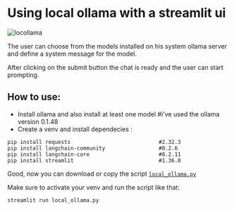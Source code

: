 # Using local ollama with a streamlit ui

![locollama](https://github.com/ip-repo/python/assets/123945379/fa29cf25-9377-425b-9ec5-dbf33fd46111)

The user can choose from the models installed on his system ollama server and define a system message for the model.

After clicking on the submit button the chat is ready and the user can start prompting.

## How to use:


* Install ollama and also install at least one model #i've used the ollama version 0.1.48
* Create a venv and install dependecies :


```console 
pip install requests                            #2.32.3
pip install langchain-community                 #0.2.6
pip install langchain-core                      #0.2.11
pip install streamlit                           #1.36.0
```
Good, now you can download or copy the script <a href="https://github.com/ip-repo/python/blob/main/local-ollama/local_ollama.py">`local_ollama.py`</a>

Make sure to activate your venv and run the script like that:

```console
streamlit run local_ollama.py
```
